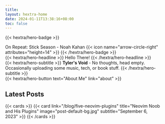 ```yaml
---
title:
layout: hextra-home
date: 2024-01-11T13:38:16+08:00
toc: false
---
```


{{< hextra/hero-badge >}}
  <div class="w-2 h-2 rounded-full bg-primary-400"></div>
  On Repeat: Stick Season - Noah Kahan
  {{< icon name="arrow-circle-right" attributes="height=14" >}}
{{< /hextra/hero-badge >}}


<div class="mt-6 mb-6">
{{< hextra/hero-headline >}}
    Hello There!
{{< /hextra/hero-headline >}}
</div>

<div class="mb-6">
{{< hextra/hero-subtitle >}}
  <b>Tyler's Void</b> - No thoughts, head empty.&nbsp;<br class="sm:block hidden" />
  Occasionally uploading some music, tech, or book stuff.
  {{< /hextra/hero-subtitle >}}
</div>

<div class="mb-6">
{{< hextra/hero-button text="About Me" link="about" >}}
</div>

## Latest Posts

{{< cards >}}
    {{< card link="/blog/five-neovim-plugins" title="Neovim Noob and His Plugins" image="post-default-bg.jpg" subtitle="September 6, 2023" >}}
{{< /cards >}}

